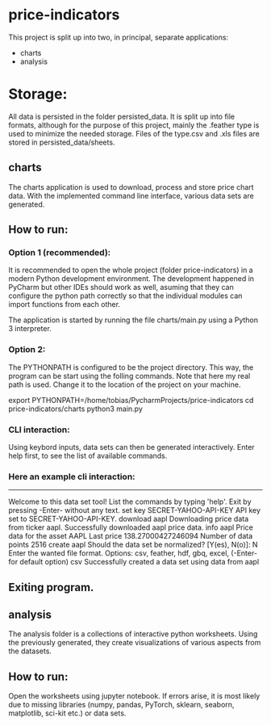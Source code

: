# price-indicators
This project is split up into two, in principal, separate applications:
- charts
- analysis


# Storage:
All data is persisted in the folder persisted_data. It is split up into file formats, although for the purpose of this project, mainly the .feather type is used to minimize the needed storage. Files of the type.csv and .xls files are stored in persisted_data/sheets.

## charts
The charts application is used to download, process and store price chart data. With the implemented command line interface, various data sets are generated.

## How to run:
### Option 1 (recommended):
It is recommended to open the whole project (folder price-indicators) in a modern Python development environment. The development happened in PyCharm but other IDEs should work as well, asuming that they can configure the python path correctly so that the individual modules can import functions from each other.

The application is started by running the file charts/main.py using a Python 3 interpreter. 

### Option 2:
The PYTHONPATH is configured to be the project directory. This way, the program can be start using the folling commands. Note that here my real path is used. Change it to the location of the project on your machine.

export PYTHONPATH=/home/tobias/PycharmProjects/price-indicators
cd price-indicators/charts
python3 main.py

### CLI interaction:
Using keybord inputs, data sets can then be generated interactively. Enter help first, to see the list of available commands.
### Here an example cli interaction:
-----------------------------------------------------------------------------
Welcome to this data set tool!
List the commands by typing 'help'.
Exit by pressing -Enter- without any text.
set key SECRET-YAHOO-API-KEY
API key set to SECRET-YAHOO-API-KEY.
download aapl
Downloading price data from ticker aapl.
Successfully downloaded aapl price data.
info aapl
Price data for the asset AAPL
Last price 138.27000427246094
Number of data points 2516
create aapl
Should the data set be normalized?
[Y(es), N(o)]: N
Enter the wanted file format.
Options: csv, feather, hdf, gbq, excel, (-Enter- for default option)
csv
Successfully created a data set using data from aapl

Exiting program.
-----------------------------------------------------------------------------

## analysis
The analysis folder is a collections of interactive python worksheets. Using the previously generated, they create visualizations of various aspects from the datasets.

## How to run:
Open the worksheets using jupyter notebook. If errors arise, it is most likely due to missing libraries (numpy, pandas, PyTorch, sklearn, seaborn, matplotlib, sci-kit etc.) or data sets.





